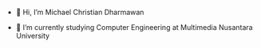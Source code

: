- 👋 Hi, I’m Michael Christian Dharmawan
<!-- - 👀 I’m interested in -->
- 🌱 I’m currently studying Computer Engineering at Multimedia Nusantara University
